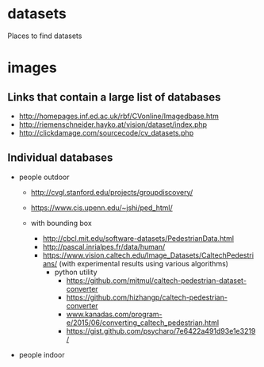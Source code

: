 # datasets
Places to find datasets

# images
## Links that contain a large list of databases
- http://homepages.inf.ed.ac.uk/rbf/CVonline/Imagedbase.htm
- http://riemenschneider.hayko.at/vision/dataset/index.php
- http://clickdamage.com/sourcecode/cv_datasets.php

## Individual databases
  - people outdoor
    - http://cvgl.stanford.edu/projects/groupdiscovery/
    - https://www.cis.upenn.edu/~jshi/ped_html/
    
    - with bounding box
      - http://cbcl.mit.edu/software-datasets/PedestrianData.html 
      - http://pascal.inrialpes.fr/data/human/
      - https://www.vision.caltech.edu/Image_Datasets/CaltechPedestrians/ (with experimental results using various algorithms)
        - python utility
          - https://github.com/mitmul/caltech-pedestrian-dataset-converter
          - https://github.com/hizhangp/caltech-pedestrian-converter
          - www.kanadas.com/program-e/2015/06/converting_caltech_pedestrian.html
          - https://gist.github.com/psycharo/7e6422a491d93e1e3219/
          
  - people indoor
  
